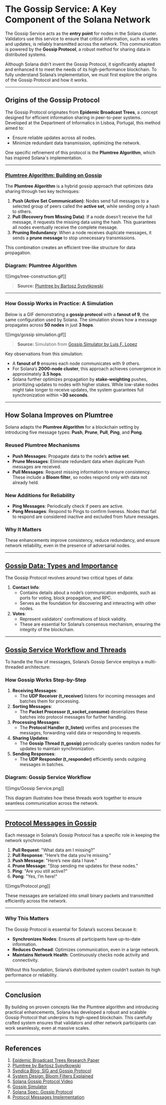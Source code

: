 # **The Gossip Service: A Key Component of the Solana Network**

The Gossip Service acts as the **entry point** for nodes in the Solana cluster. Validators use this service to ensure that critical information, such as votes and updates, is reliably transmitted across the network. This communication is powered by the **Gossip Protocol**, a robust method for sharing data in distributed systems.

Although Solana didn’t invent the Gossip Protocol, it significantly adapted and enhanced it to meet the needs of its high-performance blockchain. To fully understand Solana’s implementation, we must first explore the origins of the Gossip Protocol and how it works.

---

## **Origins of the Gossip Protocol**

The Gossip Protocol originates from **Epidemic Broadcast Trees**, a concept designed for efficient information sharing in peer-to-peer systems. Developed at the Department of Informatics in Lisboa, Portugal, this method aimed to:

- Ensure reliable updates across all nodes.
- Minimize redundant data transmission, optimizing the network.

One specific refinement of this protocol is the **Plumtree Algorithm**, which has inspired Solana's implementation.

---

### **[Plumtree Algorithm: Building on Gossip](#plumtree-algorithm)**

The **Plumtree Algorithm** is a hybrid gossip approach that optimizes data sharing through two key techniques:

1. **Push (Active Set Communication)**: Nodes send full messages to a selected group of peers called the **active set**, while sending only a hash to others.
2. **Pull (Recovery from Missing Data)**: If a node doesn’t receive the full message, it requests the missing data using the hash. This guarantees all nodes eventually receive the complete message.
3. **Pruning Redundancy**: When a node receives duplicate messages, it sends a **prune message** to stop unnecessary transmissions.

This combination creates an efficient tree-like structure for data propagation.

### **Diagram: Plumtree Algorithm**

![[imgs/tree-construction.gif]]

> **Source:** [Plumtree by Bartosz Sypytkowski](https://www.bartoszsypytkowski.com/plumtree/)

---

### **How Gossip Works in Practice: A Simulation**

Below is a GIF demonstrating a **gossip protocol** with a **fanout of 9**, the same configuration used by Solana. The simulation shows how a message propagates across **50 nodes** in just **3 hops**.

![[imgs/gossip simulation.gif]]

> **Source:** Simulation from [Gossip Simulator by Luis F. Lopez](https://flopezluis.github.io/gossip-simulator/)

Key observations from this simulation:

- A **fanout of 9** ensures each node communicates with 9 others.
- For Solana’s **2000-node cluster**, this approach achieves convergence in approximately **3.5 hops**.
- Solana further optimizes propagation by **stake-weighting** pushes, prioritizing updates to nodes with higher stakes. While low-stake nodes might take longer to receive updates, the system guarantees full synchronization within **~30 seconds**.

---

## **How Solana Improves on Plumtree**

Solana adapts the **Plumtree Algorithm** for a blockchain setting by introducing five message types: **Push**, **Prune**, **Pull**, **Ping**, and **Pong**.

### **Reused Plumtree Mechanisms**

- **Push Messages**: Propagate data to the node’s **active set**.
- **Prune Messages**: Eliminate redundant data when duplicate Push messages are received.
- **Pull Messages**: Request missing information to ensure consistency. These include a **Bloom filter**, so nodes respond only with data not already held.

### **New Additions for Reliability**

- **Ping Messages**: Periodically check if peers are active.
- **Pong Messages**: Respond to Pings to confirm liveness. Nodes that fail to respond are considered inactive and excluded from future messages.

### **Why It Matters**

These enhancements improve consistency, reduce redundancy, and ensure network reliability, even in the presence of adversarial nodes.

---

## **[Gossip Data: Types and Importance](#gossip-data-types-and-importance)**

The Gossip Protocol revolves around two critical types of data:

1. **Contact Info**:
   - Contains details about a node’s communication endpoints, such as ports for voting, block propagation, and RPC.
   - Serves as the foundation for discovering and interacting with other nodes.
2. **Votes**:
   - Represent validators' confirmations of block validity.
   - These are essential for Solana’s consensus mechanism, ensuring the integrity of the blockchain.

---

## **[Gossip Service Workflow and Threads](#gossip-service-workflow-and-threads)**

To handle the flow of messages, Solana’s Gossip Service employs a multi-threaded architecture:

### **How Gossip Works Step-by-Step**

1. **Receiving Messages**:
   - The **UDP Receiver (t_receiver)** listens for incoming messages and batches them for processing.
2. **Sorting Messages**:
   - The **Packet Processor (t_socket_consume)** deserializes these batches into protocol messages for further handling.
3. **Processing Messages**:
   - The **Protocol Handler (t_listen)** verifies and processes the messages, forwarding valid data or responding to requests.
4. **Sharing Updates**:
   - The **Gossip Thread (t_gossip)** periodically queries random nodes for updates to maintain synchronization.
5. **Sending Responses**:
   - The **UDP Responder (t_responder)** efficiently sends outgoing messages in batches.

### **Diagram: Gossip Service Workflow**

![[imgs/Gossip Service.png]]

This diagram illustrates how these threads work together to ensure seamless communication across the network.

---

## **[Protocol Messages in Gossip](#protocol-messages-in-gossip)**

Each message in Solana’s Gossip Protocol has a specific role in keeping the network synchronized:

1. **Pull Request**: "What data am I missing?"
2. **Pull Response**: "Here’s the data you’re missing."
3. **Push Message**: "Here’s new data I have."
4. **Prune Message**: "Stop sending me updates for these nodes."
5. **Ping**: "Are you still active?"
6. **Pong**: "Yes, I’m here!"

![[imgs/Protocol.png]]

These messages are serialized into small binary packets and transmitted efficiently across the network.

---

### **Why This Matters**

The Gossip Protocol is essential for Solana’s success because it:

- **Synchronizes Nodes**: Ensures all participants have up-to-date information.
- **Reduces Overhead**: Optimizes communication, even in a large network.
- **Maintains Network Health**: Continuously checks node activity and connectivity.

Without this foundation, Solana’s distributed system couldn’t sustain its high performance or reliability.

---

## **Conclusion**

By building on proven concepts like the Plumtree algorithm and introducing practical enhancements, Solana has developed a robust and scalable Gossip Protocol that underpins its high-speed blockchain. This carefully crafted system ensures that validators and other network participants can work seamlessly, even at massive scales.

---

## **References**

1. [Epidemic Broadcast Trees Research Paper](https://www.dpss.inesc-id.pt/~ler/reports/srds07.pdf)
2. [Plumtree by Bartosz Sypytkowski](https://www.bartoszsypytkowski.com/plumtree/)
3. [Syndica Blog: SIG and Gossip Protocol](https://blog.syndica.io/introducing-sig-by-syndica-an-rps-focused-solana-validator-client-written-in-zig/#sigs-first-component-gossip-protocol)
4. [System Design: Bloom Filters Explained](https://systemdesign.one/bloom-filters-explained/)
5. [Solana Gossip Protocol Video](https://www.youtube.com/watch?v=Q8jwcTr7VXI&ab_channel=Solana)
6. [Gossip Simulator](https://flopezluis.github.io/gossip-simulator/)
7. [Solana Spec: Gossip Protocol](https://github.com/eigerco/solana-spec/blob/main/gossip-protocol-spec.md)
8. [Protocol Messages Implementation](https://github.com/anza-xyz/agave/blob/d131c2b92b799738a4067e426c9f558ea4cbf41f/gossip/src/protocol.rs#L53)
